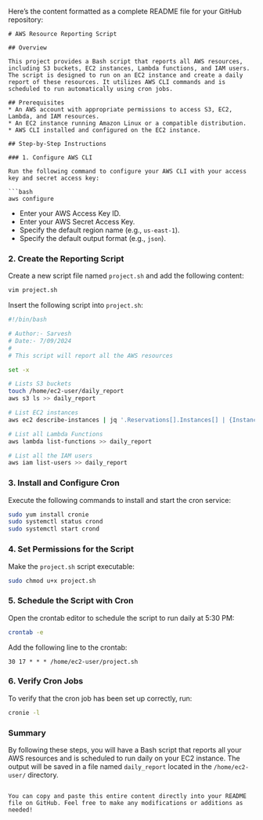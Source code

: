 Here’s the content formatted as a complete README file for your GitHub repository:

```
# AWS Resource Reporting Script

## Overview

This project provides a Bash script that reports all AWS resources, including S3 buckets, EC2 instances, Lambda functions, and IAM users. The script is designed to run on an EC2 instance and create a daily report of these resources. It utilizes AWS CLI commands and is scheduled to run automatically using cron jobs.

## Prerequisites
* An AWS account with appropriate permissions to access S3, EC2, Lambda, and IAM resources.
* An EC2 instance running Amazon Linux or a compatible distribution.
* AWS CLI installed and configured on the EC2 instance.

## Step-by-Step Instructions

### 1. Configure AWS CLI

Run the following command to configure your AWS CLI with your access key and secret access key:

```bash
aws configure
```
* Enter your AWS Access Key ID.
* Enter your AWS Secret Access Key.
* Specify the default region name (e.g., `us-east-1`).
* Specify the default output format (e.g., `json`).

### 2. Create the Reporting Script

Create a new script file named `project.sh` and add the following content:

```bash
vim project.sh
```

Insert the following script into `project.sh`:

```bash
#!/bin/bash

# Author:- Sarvesh
# Date:- 7/09/2024
#
# This script will report all the AWS resources

set -x

# Lists S3 buckets
touch /home/ec2-user/daily_report
aws s3 ls >> daily_report

# List EC2 instances
aws ec2 describe-instances | jq '.Reservations[].Instances[] | {InstanceId: .InstanceId, InstanceType: .InstanceType}' >> daily_report

# List all Lambda Functions
aws lambda list-functions >> daily_report

# List all the IAM users
aws iam list-users >> daily_report
```

### 3. Install and Configure Cron

Execute the following commands to install and start the cron service:

```bash
sudo yum install cronie
sudo systemctl status crond
sudo systemctl start crond
```

### 4. Set Permissions for the Script

Make the `project.sh` script executable:

```bash
sudo chmod u+x project.sh
```

### 5. Schedule the Script with Cron

Open the crontab editor to schedule the script to run daily at 5:30 PM:

```bash
crontab -e
```

Add the following line to the crontab:

```
30 17 * * * /home/ec2-user/project.sh
```

### 6. Verify Cron Jobs

To verify that the cron job has been set up correctly, run:

```bash
cronie -l
```

### Summary

By following these steps, you will have a Bash script that reports all your AWS resources and is scheduled to run daily on your EC2 instance. The output will be saved in a file named `daily_report` located in the `/home/ec2-user/` directory.
```

You can copy and paste this entire content directly into your README file on GitHub. Feel free to make any modifications or additions as needed!
